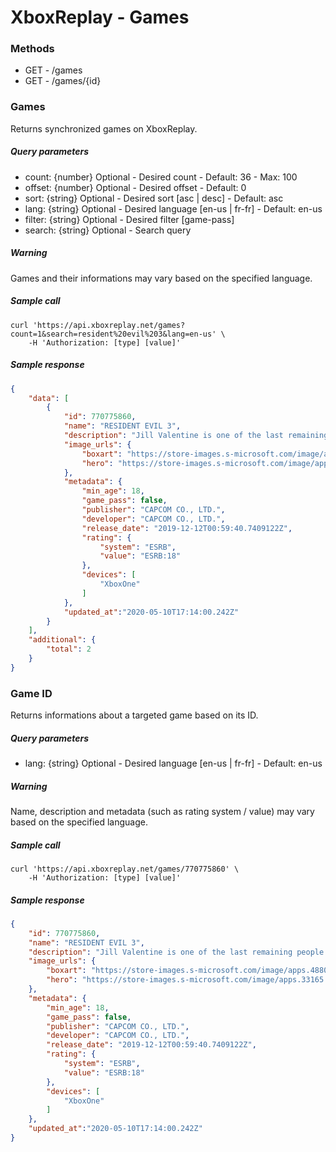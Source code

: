 # XboxReplay - Games

### Methods
* GET - /games
* GET - /games/{id}

### Games
Returns synchronized games on XboxReplay.

##### Query parameters
* count: {number} Optional - Desired count - Default: 36 - Max: 100
* offset: {number} Optional - Desired offset - Default: 0
* sort: {string} Optional - Desired sort [asc | desc] - Default: asc
* lang: {string} Optional - Desired language [en-us | fr-fr] - Default: en-us
* filter: {string} Optional - Desired filter [game-pass]
* search: {string} Optional - Search query

##### Warning
Games and their informations may vary based on the specified language.

##### Sample call
```shell
curl 'https://api.xboxreplay.net/games?count=1&search=resident%20evil%203&lang=en-us' \
    -H 'Authorization: [type] [value]'
```

##### Sample response
```json
{
    "data": [
        {
            "id": 770775860,
            "name": "RESIDENT EVIL 3",
            "description": "Jill Valentine is one of the last remaining people in Raccoon City to witness the atrocities Umbrella performed. To stop her, Umbrella unleashes their ultimate secret weapon; Nemesis!",
            "image_urls": {
                "boxart": "https://store-images.s-microsoft.com/image/apps.4880.71880157815410720.768ba6e5-793f-45af-8f98-a14bc261e1c1.5634c02b-d53f-43e1-b132-de624b29bac2",
                "hero": "https://store-images.s-microsoft.com/image/apps.33165.71880157815410720.768ba6e5-793f-45af-8f98-a14bc261e1c1.a913127d-06dc-4f3d-9409-d7416e6bf0f7"
            },
            "metadata": {
                "min_age": 18,
                "game_pass": false,
                "publisher": "CAPCOM CO., LTD.",
                "developer": "CAPCOM CO., LTD.",
                "release_date": "2019-12-12T00:59:40.7409122Z",
                "rating": {
                    "system": "ESRB",
                    "value": "ESRB:18"
                },
                "devices": [
                    "XboxOne"
                ]
            },
            "updated_at":"2020-05-10T17:14:00.242Z"
        }
    ],
    "additional": {
        "total": 2
    }
}
```

### Game ID
Returns informations about a targeted game based on its ID.

##### Query parameters
* lang: {string} Optional - Desired language [en-us | fr-fr] - Default: en-us

##### Warning
Name, description and metadata (such as rating system / value) may vary based on the specified language.

##### Sample call
```shell
curl 'https://api.xboxreplay.net/games/770775860' \
    -H 'Authorization: [type] [value]'
```

##### Sample response
```json
{
    "id": 770775860,
    "name": "RESIDENT EVIL 3",
    "description": "Jill Valentine is one of the last remaining people in Raccoon City to witness the atrocities Umbrella performed. To stop her, Umbrella unleashes their ultimate secret weapon; Nemesis!",
    "image_urls": {
        "boxart": "https://store-images.s-microsoft.com/image/apps.4880.71880157815410720.768ba6e5-793f-45af-8f98-a14bc261e1c1.5634c02b-d53f-43e1-b132-de624b29bac2",
        "hero": "https://store-images.s-microsoft.com/image/apps.33165.71880157815410720.768ba6e5-793f-45af-8f98-a14bc261e1c1.a913127d-06dc-4f3d-9409-d7416e6bf0f7"
    },
    "metadata": {
        "min_age": 18,
        "game_pass": false,
        "publisher": "CAPCOM CO., LTD.",
        "developer": "CAPCOM CO., LTD.",
        "release_date": "2019-12-12T00:59:40.7409122Z",
        "rating": {
            "system": "ESRB",
            "value": "ESRB:18"
        },
        "devices": [
            "XboxOne"
        ]
    },
    "updated_at":"2020-05-10T17:14:00.242Z"
}
```
